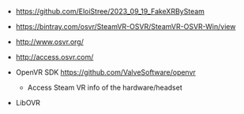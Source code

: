 

- https://github.com/EloiStree/2023_09_19_FakeXRBySteam
- https://bintray.com/osvr/SteamVR-OSVR/SteamVR-OSVR-Win/view

- http://www.osvr.org/
- http://access.osvr.com/

- OpenVR SDK https://github.com/ValveSoftware/openvr
  - Access Steam VR info of the hardware/headset
 
- LibOVR

